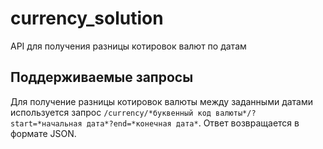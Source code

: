 # currency_solution
API для получения разницы котировок валют по датам

## Поддерживаемые запросы
Для получение разницы котировок валюты между заданными датами используется запрос `/currency/*буквенный код валюты*/?start=*начальная дата*?end=*конечная дата*`. Ответ возвращается в формате JSON.
